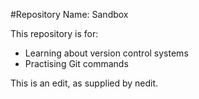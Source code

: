 #Repository Name: Sandbox

This repository is for:

* Learning about version control systems
* Practising Git commands 

This is an edit, as supplied by nedit.
